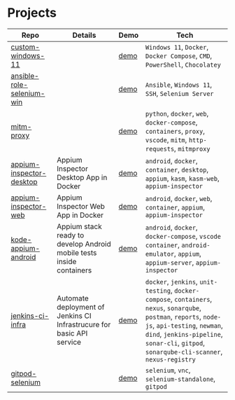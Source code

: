 # Projects

| Repo | Details | Demo | Tech |
| -----|---------|------|------|
|[custom-windows-11](https://github.com/prmiguel/custom-windows-11)||[demo](https://prmiguel.github.io/media/2f08541a-966c-4111-af67-3cfcfdb86b37.gif)|`Windows 11`, `Docker`, `Docker Compose`, `CMD`, `PowerShell`, `Chocolatey`|
|[ansible-role-selenium-win](https://github.com/prmiguel/ansible-role-selenium-win)||[demo](https://prmiguel.github.io/media/81a5c898-28fa-4ebc-ae51-fce1a4f11298.gif)|`Ansible`, `Windows 11`, `SSH`, `Selenium Server`|
|[mitm-proxy](https://github.com/prmiguel/mitm-proxy)||[demo](https://prmiguel.github.io/media/8276a4be-0047-4af6-81f4-d38bb1868b87.gif)|`python`, `docker`, `web`, `docker-compose`, `containers`, `proxy`, `vscode`, `mitm`, `http-requests`, `mitmproxy`|
|[appium-inspector-desktop](https://github.com/prmiguel/appium-inspector-desktop)|Appium Inspector Desktop App in Docker|[demo](https://prmiguel.github.io/media/cbf3832a-9e5a-4482-981d-186e0b9bba44.gif)|`android`, `docker`, `container`, `desktop`, `appium`, `kasm`, `kasm-web`, `appium-inspector`|
|[appium-inspector-web](https://github.com/prmiguel/appium-inspector-web)|Appium Inspector Web App in Docker|[demo](https://prmiguel.github.io/media/6f251816-eddc-485a-baad-e095e95b545e.gif)|`android`, `docker`, `web`, `container`, `appium`, `appium-inspector`|
|[kode-appium-android](https://github.com/prmiguel/kode-appium-android)|Appium stack ready to develop Android mobile tests inside containers|[demo](https://prmiguel.github.io/media/.gif)|`android`, `docker`, `docker-compose`, `vscode container`, `android-emulator`, `appium`, `appium-server`, `appium-inspector`|
|[jenkins-ci-infra](https://github.com/prmiguel/PIN1_)|Automate deployment of Jenkins CI Infrastrucure for basic API service|[demo](https://prmiguel.github.io/media/7bce02bd-d2aa-4123-8f65-b2196dc8ab5a.gif)|`docker`, `jenkins`, `unit-testing`, `docker-compose`, `containers`, `nexus`, `sonarqube`, `postman`, `reports`, `node-js`, `api-testing`, `newman`, `dind`, `jenkins-pipeline`, `sonar-cli`, `gitpod`, `sonarqube-cli-scanner`, `nexus-registry`|
|[gitpod-selenium](https://github.com/prmiguel/gitpod-selenium)||[demo](https://prmiguel.github.io/media/7bf2ce42-5a13-431d-a97b-4290c0dd6696.gif)|`selenium`, `vnc`, `selenium-standalone`, `gitpod`|
